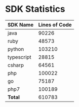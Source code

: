 # SDK Statistics

| SDK Name | Lines of Code |
| -------- | ------------- |
| java | 90226 |
| ruby | 48573 |
| python | 103210 |
| typescript | 28815 |
| csharp | 64561 |
| php | 100022 |
| go | 75187 |
| php7 | 100189 |
| **Total** | 610783 |
